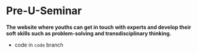 # Pre-U-Seminar
**The website where youths can get in touch with experts and develop their soft skills such as problem-solving and transdisciplinary thinking.**
- code in `code` branch

